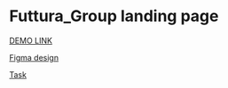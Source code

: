 # Futtura_Group landing page
[DEMO LINK](https://nazar-kudatsky.github.io/Futurra__Group/)

[Figma design](https://www.figma.com/file/bDmlLBR8sBsKnF4QT5KQeG/Test?node-id=0%3A228)

[Task](https://drive.google.com/file/d/1dE9gHkeNTL7GzZ9q6kpQy5dy8wUKTWyD/view?usp=sharing)
